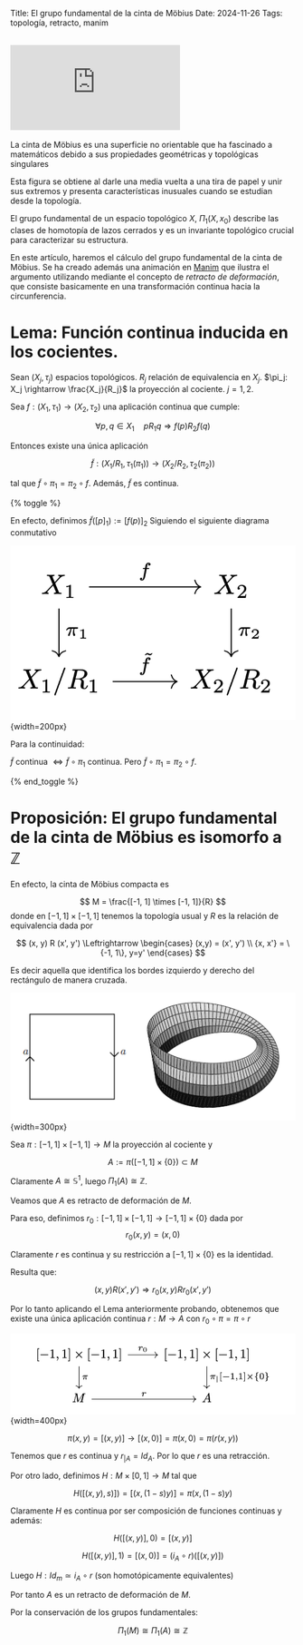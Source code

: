 Title: El grupo fundamental de la cinta de Möbius
Date: 2024-11-26
Tags: topología, retracto, manim

<br>

<div class="video-responsive">
<iframe src="https://www.youtube.com/watch?v=iyRmZW32I2M" title="YouTube video player" frameborder="0" allow="accelerometer; autoplay; clipboard-write; encrypted-media; gyroscope; picture-in-picture; web-share" referrerpolicy="strict-origin-when-cross-origin" allowfullscreen></iframe>
</div>

La cinta de Möbius es una superficie no orientable que ha fascinado a matemáticos debido a sus propiedades geométricas y topológicas singulares

Esta figura se obtiene al darle una media vuelta a una tira de papel y unir sus extremos y presenta características inusuales cuando se estudian desde la topología. 

El grupo fundamental de un espacio topológico $X$, $\Pi_1(X, x_0)$  describe las clases de homotopía de lazos cerrados y es un invariante topológico crucial para caracterizar su estructura. 

En este artículo, haremos el cálculo del grupo fundamental de la cinta de Möbius. Se ha creado además una animación en [Manim](https://www.manim.community/) que ilustra el argumento utilizando mediante el concepto de *retracto de deformación*, que consiste basicamente en una transformación continua hacia la circunferencia.

# Lema: Función continua inducida en los cocientes.

Sean $(X_j, \tau_j)$ espacios topológicos. $R_j$ relación de equivalencia en $X_j$.
$\pi_j: X_j \rightarrow \frac{X_j}{R_j}$ la proyección al cociente. $j=1,2$.

Sea $f: (X_1, \tau_1) \rightarrow (X_2, \tau_2)$ una aplicación continua que cumple:

$$
\forall p,q \in X_1 \quad p R_1 q \Rightarrow f(p) R_2 f(q)
$$

Entonces existe una única aplicación

$$
\tilde{f}: (X_1/R_1, \tau_1(\pi_1)) \rightarrow (X_2/R_2, \tau_2(\pi_2))
$$ 

tal que $\tilde{f} \circ \pi_1 = \pi_2 \circ f$. Además, $\tilde{f}$ es continua.

{% toggle %}

En efecto, definimos $\tilde{f}([p]_1) := [f(p)]_2$
Siguiendo el siguiente diagrama conmutativo

![Diagrama conmutativo](/images/diagrama_lema.png){width=200px}

Para la continuidad:

$\tilde{f}$ continua $\Leftrightarrow \tilde{f} \circ \pi_1$ continua. Pero $\tilde{f} \circ \pi_1 = \pi_2 \circ f$.

{% end_toggle %}

# Proposición: El grupo fundamental de la cinta de Möbius es isomorfo a $\mathbb{Z}$

En efecto, la cinta de Möbius compacta es

$$
M = \frac{[-1, 1] \times [-1, 1]}{R}
$$
donde en $[-1, 1] \times [-1, 1]$ tenemos la topología usual y $R$ es la relación de equivalencia dada por

$$
(x, y) R (x', y') \Leftrightarrow \begin{cases}
(x,y) = (x', y') \\
{x, x'} = \{-1, 1\}, y=y'
\end{cases} 
$$

Es decir aquella que identifica los bordes izquierdo y derecho del rectángulo de manera cruzada.

![](/images/moebius_quotient.png){width=300px}

Sea $\pi: [-1, 1] \times [-1, 1] \rightarrow M$ la proyección al cociente y 

$$
A := \pi([-1, 1] \times \{0\}) \subset M
$$

Claramente $A \cong \mathbb{S}^1$, luego $\Pi_1(A) \cong \mathbb{Z}$.

Veamos que $A$ es retracto de deformación de $M$.

Para eso, definimos $r_0: [-1, 1] \times [-1, 1] \rightarrow [-1, 1] \times \{0 \}$ dada por
$$
r_0(x,y) = (x, 0)
$$

Claramente $r$ es continua y su restricción a $[-1, 1] \times \{0\}$ es la identidad.

Resulta que:

$$
(x,y) R (x', y') \Rightarrow r_0(x,y) R r_0(x',y')
$$

Por lo tanto aplicando el Lema anteriormente probando, obtenemos que existe una única aplicación continua $r: M \rightarrow A$ con $r_0 \circ \pi = \pi \circ r$

![](/images/diagrama_moebius.png){width=400px}

$$
\pi(x,y) = [(x,y)] \longrightarrow [(x, 0)] = \pi(x,0) = \pi(r(x,y))
$$

Tenemos que $r$ es continua y $r_{|A} = Id_A$. Por lo que $r$ es una retracción.

Por otro lado, definimos $H: M \times [0, 1] \rightarrow M$ tal que

$$
H([(x,y), s)]) = [(x, (1-s)y)] = \pi(x, (1-s)y)
$$

Claramente $H$ es continua por ser composición de funciones continuas y además:

$$
H([(x,y)], 0) = [(x,y)]
$$

$$
H([(x,y)], 1) = [(x,0)] = (i_A \circ r)([(x,y)])
$$

Luego $H: Id_m \simeq i_A \circ r$ (son homotópicamente equivalentes)

Por tanto $A$ es un retracto de deformación de $M$.

Por la conservación de los grupos fundamentales:

$$
\Pi_1(M) \cong \Pi_1(A) \cong \mathbb{Z}
$$